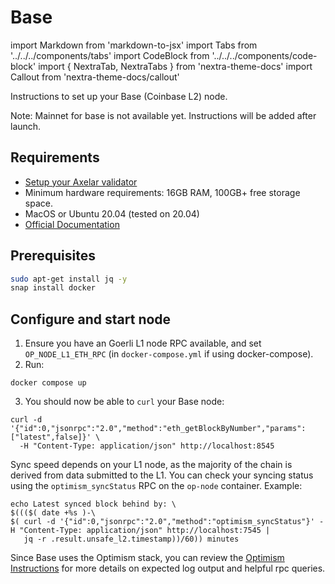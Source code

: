 # Base

import Markdown from 'markdown-to-jsx'
import Tabs from '../../../components/tabs'
import CodeBlock from '../../../components/code-block'
import { NextraTab, NextraTabs } from 'nextra-theme-docs'
import Callout from 'nextra-theme-docs/callout'

Instructions to set up your Base (Coinbase L2) node.

<Callout type="info" emoji="ℹ️">
  Note: Mainnet for base is not available yet. Instructions will be added after launch.
</Callout>

## Requirements

- [Setup your Axelar validator](/validator/setup)
- Minimum hardware requirements: 16GB RAM, 100GB+ free storage space.
- MacOS or Ubuntu 20.04 (tested on 20.04)
- [Official Documentation](https://docs.base.org/guides/run-a-base-goerli-node)


## Prerequisites

```bash
sudo apt-get install jq -y
snap install docker
```

## Configure and start node

1. Ensure you have an Goerli L1 node RPC available, and set `OP_NODE_L1_ETH_RPC` (in `docker-compose.yml` if using docker-compose).
2. Run:
```
docker compose up
```
3. You should now be able to `curl` your Base node:
```
curl -d '{"id":0,"jsonrpc":"2.0","method":"eth_getBlockByNumber","params":["latest",false]}' \
  -H "Content-Type: application/json" http://localhost:8545
```

Sync speed depends on your L1 node, as the majority of the chain is derived from data submitted to the L1. You can check your syncing status using the `optimism_syncStatus` RPC on the `op-node` container. Example:
```
echo Latest synced block behind by: \
$((($( date +%s )-\
$( curl -d '{"id":0,"jsonrpc":"2.0","method":"optimism_syncStatus"}' -H "Content-Type: application/json" http://localhost:7545 |
   jq -r .result.unsafe_l2.timestamp))/60)) minutes
```

Since Base uses the Optimism stack, you can review the [Optimism Instructions](/validator/external-chains/optimism) for more details on expected log output and helpful rpc queries.
